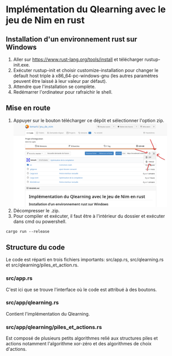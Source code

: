 # Implémentation du Qlearning avec le jeu de Nim en rust
## Installation d'un environnement rust sur Windows
1. Aller sur https://www.rust-lang.org/tools/install et télécharger rustup-init.exe.
2. Exécuter rustup-init et choisir customize-installation pour changer le default host triple à x86_64-pc-windows-gnu (les autres paramètres peuvent être laissé à leur valeur par défaut).
3. Attendre que l'installation se complète.
4. Redémarrer l'ordinateur pour rafraichir le shell.

## Mise en route
1. Appuyer sur le bouton télécharger ce dépôt et sélectionner l'option zip.
![Emplacement du bouton téléchargement](./screenshot.png)
2. Décompresser le .zip. 
3. Pour compiler et exécuter, il faut être à l'intérieur du dossier et exécuter dans cmd ou powershell.
```
cargo run --release
```

## Structure du code
Le code est réparti en trois fichiers importants: src/app.rs, src/qlearning.rs et src/qlearning/piles_et_action.rs.
### src/app.rs
C'est ici que se trouve l'interface où le code est attribué à des boutons.
### src/app/qlearning.rs
Contient l'implémentation du Qlearning.
### src/app/qlearning/piles_et_actions.rs
Est composé de plusieurs petits algorithmes relié aux structures piles et actions notamment l'algorithme xor-zéro et des algorithmes de choix d'actions.